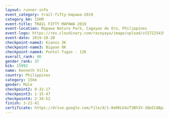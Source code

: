 ```yaml
---
layout: runner-info 
event_category: trail-fifty-mapawa-2019 
category_km: 15KM 
event-title: TRAIL FIFTY MAPAWA 2019  
event-location: Mapawa Nature Park, Cagayan de Oro, Philippines 
event-logo: https://res.cloudinary.com/raceyaya/image/upload/v1572254355/logo/trail-fifty-mapawa_fizjmb.jpg 
event-date: 2019-10-20 
checkpoint-name2: Kianus 3K 
checkpoint-name3: Bigaan 8K 
checkpoint-name4: Puntol Tugas - 12K 
overall_rank: 46
gender_rank: 37
bib: 15092
name: Kenneth Villa
country: Philippines
category: 15km
gender: Male
checkpoint2: 0-32-17
checkpoint3: 1-15-47
checkpoint4: 2-34-52
finish: 3-22-41
certificate: https://drive.google.com/file/d/1-8eRKLb4zT3BhIV-3QmICABp2T-Vicla/view?usp=sharing
---
```

